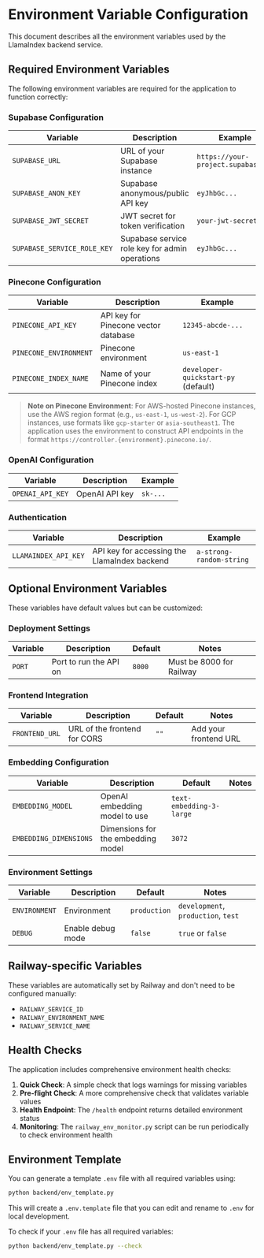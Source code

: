 # Environment Variable Configuration

This document describes all the environment variables used by the LlamaIndex backend service.

## Required Environment Variables

The following environment variables are required for the application to function correctly:

### Supabase Configuration
| Variable | Description | Example |
|----------|-------------|---------|
| `SUPABASE_URL` | URL of your Supabase instance | `https://your-project.supabase.co` |
| `SUPABASE_ANON_KEY` | Supabase anonymous/public API key | `eyJhbGc...` |
| `SUPABASE_JWT_SECRET` | JWT secret for token verification | `your-jwt-secret` |
| `SUPABASE_SERVICE_ROLE_KEY` | Supabase service role key for admin operations | `eyJhbGc...` |

### Pinecone Configuration
| Variable | Description | Example |
|----------|-------------|---------|
| `PINECONE_API_KEY` | API key for Pinecone vector database | `12345-abcde-...` |
| `PINECONE_ENVIRONMENT` | Pinecone environment | `us-east-1` |
| `PINECONE_INDEX_NAME` | Name of your Pinecone index | `developer-quickstart-py` (default) |

> **Note on Pinecone Environment**: For AWS-hosted Pinecone instances, use the AWS region format (e.g., `us-east-1`, `us-west-2`). For GCP instances, use formats like `gcp-starter` or `asia-southeast1`. The application uses the environment to construct API endpoints in the format `https://controller.{environment}.pinecone.io/`.

### OpenAI Configuration
| Variable | Description | Example |
|----------|-------------|---------|
| `OPENAI_API_KEY` | OpenAI API key | `sk-...` |

### Authentication
| Variable | Description | Example |
|----------|-------------|---------|
| `LLAMAINDEX_API_KEY` | API key for accessing the LlamaIndex backend | `a-strong-random-string` |

## Optional Environment Variables

These variables have default values but can be customized:

### Deployment Settings
| Variable | Description | Default | Notes |
|----------|-------------|---------|-------|
| `PORT` | Port to run the API on | `8000` | Must be 8000 for Railway |

### Frontend Integration
| Variable | Description | Default | Notes |
|----------|-------------|---------|-------|
| `FRONTEND_URL` | URL of the frontend for CORS | `""` | Add your frontend URL |

### Embedding Configuration
| Variable | Description | Default | Notes |
|----------|-------------|---------|-------|
| `EMBEDDING_MODEL` | OpenAI embedding model to use | `text-embedding-3-large` | |
| `EMBEDDING_DIMENSIONS` | Dimensions for the embedding model | `3072` | |

### Environment Settings
| Variable | Description | Default | Notes |
|----------|-------------|---------|-------|
| `ENVIRONMENT` | Environment | `production` | `development`, `production`, `test` |
| `DEBUG` | Enable debug mode | `false` | `true` or `false` |

## Railway-specific Variables

These variables are automatically set by Railway and don't need to be configured manually:

- `RAILWAY_SERVICE_ID`
- `RAILWAY_ENVIRONMENT_NAME`
- `RAILWAY_SERVICE_NAME`

## Health Checks

The application includes comprehensive environment health checks:

1. **Quick Check**: A simple check that logs warnings for missing variables
2. **Pre-flight Check**: A more comprehensive check that validates variable values
3. **Health Endpoint**: The `/health` endpoint returns detailed environment status
4. **Monitoring**: The `railway_env_monitor.py` script can be run periodically to check environment health

## Environment Template

You can generate a template `.env` file with all required variables using:

```bash
python backend/env_template.py
```

This will create a `.env.template` file that you can edit and rename to `.env` for local development.

To check if your `.env` file has all required variables:

```bash
python backend/env_template.py --check
```
